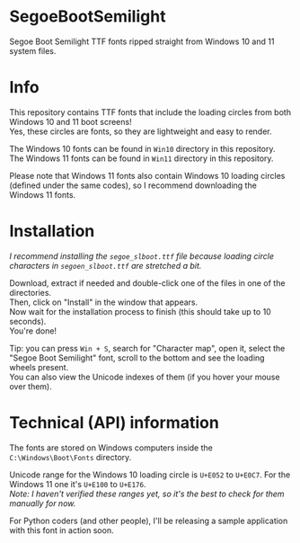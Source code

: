 # SegoeBootSemilight
Segoe Boot Semilight TTF fonts ripped straight from Windows 10 and 11 system files.

# Info
This repository contains TTF fonts that include the loading circles from both Windows 10 and 11 boot screens!\
Yes, these circles are fonts, so they are lightweight and easy to render.

The Windows 10 fonts can be found in `Win10` directory in this repository.\
The Windows 11 fonts can be found in `Win11` directory in this repository.

Please note that Windows 11 fonts also contain Windows 10 loading circles (defined under the same codes), so I recommend downloading the Windows 11 fonts.

# Installation
*I recommend installing the `segoe_slboot.ttf` file because loading circle characters in `segoen_slboot.ttf` are stretched a bit.*

Download, extract if needed and double-click one of the files in one of the directories.\
Then, click on "Install" in the window that appears.\
Now wait for the installation process to finish (this should take up to 10 seconds).\
You're done!

Tip: you can press `Win + S`, search for "Character map", open it, select the "Segoe Boot Semilight" font, scroll to the bottom and see the loading wheels present.\
You can also view the Unicode indexes of them (if you hover your mouse over them).

# Technical (API) information
The fonts are stored on Windows computers inside the `C:\Windows\Boot\Fonts` directory.

Unicode range for the Windows 10 loading circle is `U+E052` to `U+E0C7`.
For the Windows 11 one it's `U+E100` to `U+E176`.\
*Note: I haven't verified these ranges yet, so it's the best to check for them manually for now.*

For Python coders (and other people), I'll be releasing a sample application with this font in action soon.
